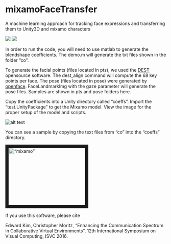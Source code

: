 # mixamoFaceTransfer
A machine learning approach for tracking face expressions and transferring them to Unity3D and mixamo characters

<img src=“https://github.com/edk208/mixamoFaceTransfer/blob/master/demoimg2.png” width=“350px”/>
<img src=“https://github.com/edk208/mixamoFaceTransfer/blob/master/demoimg.png” width=“350px”/>

In order to run the code, you will need to use matlab to generate the blendshape coefficients.  The demo.m will generate the txt files shown in the folder “co”.

To generate the facial points (files located in pts), we used the [DEST](https://github.com/cheind/dest)  opensource software.  The dest_align command will compute the 68 key points per face.  The pose (files located in pose) were generated by [openface](https://github.com/TadasBaltrusaitis/OpenFace).  FaceLandmarkImg with the gaze parameter will generate the pose files.  Samples are shown in pts and pose folders here.


Copy the coefficients into a Unity directory called “coeffs”.  Import the “test.UnityPackage” to get the Mixamo model.  View the image for the proper setup of the model and scripts.

![alt text](https://github.com/edk208/mixamoFaceTransfer/blob/master/unitysetup.png)

You can see a sample by copying the text files from “co” into the “coeffs” directory.


<a href="http://www.youtube.com/watch?feature=player_embedded&v=WlAPUCA4O3o
" target="_blank"><img src="http://img.youtube.com/vi/WlAPUCA4O3o/0.jpg" 
alt=“mixamo” width="240" height="180" border="10" /></a>

If you use this software, please cite

Edward Kim, Christopher Moritz, “Enhancing the Communication Spectrum in Collaborative Virtual Environments”, 12th International Symposium on Visual Computing, ISVC 2016.
